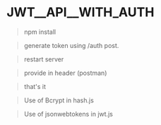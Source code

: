 # JWT__API__WITH_AUTH


> npm install 

> generate token using /auth post.

> restart server

> provide in header (postman)

> that's it

> Use of Bcrypt in hash.js

> Use of jsonwebtokens in jwt.js

